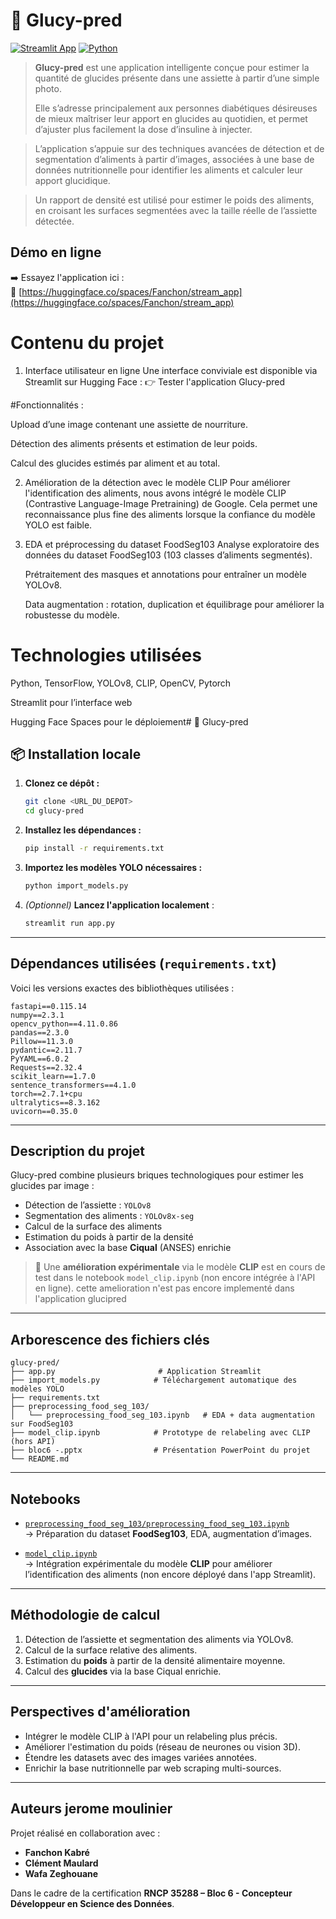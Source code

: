 # 🥗 Glucy-pred

[![Streamlit App](https://img.shields.io/badge/Demo-Streamlit-green?logo=streamlit)](https://huggingface.co/spaces/Fanchon/stream_app)
[![Python](https://img.shields.io/badge/Python-3.10+-blue?logo=python)](https://www.python.org/)

> **Glucy-pred** est une application intelligente conçue pour estimer la quantité de glucides présente dans une assiette à partir d’une simple photo.
>
> Elle s’adresse principalement aux personnes diabétiques désireuses de mieux maîtriser leur apport en glucides au quotidien, et permet d’ajuster plus facilement la dose d’insuline à injecter.

>L’application s’appuie sur des techniques avancées de détection et de segmentation d’aliments à partir d’images, associées à une base de données nutritionnelle pour identifier les aliments et calculer leur apport glucidique.

>Un rapport de densité est utilisé pour estimer le poids des aliments, en croisant les surfaces segmentées avec la taille réelle de l’assiette détectée.
>
## Démo en ligne

➡️ Essayez l'application ici :  
🔗 [https://huggingface.co/spaces/Fanchon/stream_app](https://huggingface.co/spaces/Fanchon/stream_app)


# Contenu du projet
1. Interface utilisateur en ligne
Une interface conviviale est disponible via Streamlit sur Hugging Face :
👉 Tester l'application Glucy-pred

#Fonctionnalités :

Upload d’une image contenant une assiette de nourriture.

Détection des aliments présents et estimation de leur poids.

Calcul des glucides estimés par aliment et au total.

2. Amélioration de la détection avec le modèle CLIP
Pour améliorer l'identification des aliments, nous avons intégré le modèle CLIP (Contrastive Language-Image Pretraining) de Google.
Cela permet une reconnaissance plus fine des aliments lorsque la confiance du modèle YOLO est faible.

3. EDA et préprocessing du dataset FoodSeg103
Analyse exploratoire des données du dataset FoodSeg103 (103 classes d’aliments segmentés).

   Prétraitement des masques et annotations pour entraîner un modèle YOLOv8.

   Data augmentation : rotation, duplication et équilibrage pour améliorer la robustesse du modèle.

# Technologies utilisées
Python, TensorFlow, YOLOv8, CLIP, OpenCV, Pytorch

Streamlit pour l’interface web

Hugging Face Spaces pour le déploiement# 🥗 Glucy-pred
## 📦 Installation locale

1. **Clonez ce dépôt :**
   ```bash
   git clone <URL_DU_DEPOT>
   cd glucy-pred
   ```

2. **Installez les dépendances :**
   ```bash
   pip install -r requirements.txt
   ```

3. **Importez les modèles YOLO nécessaires :**
   ```bash
   python import_models.py
   ```

4. *(Optionnel)* **Lancez l'application localement** :
   ```bash
   streamlit run app.py
   ```

---

## Dépendances utilisées (`requirements.txt`)

Voici les versions exactes des bibliothèques utilisées :

```text
fastapi==0.115.14
numpy==2.3.1
opencv_python==4.11.0.86
pandas==2.3.0
Pillow==11.3.0
pydantic==2.11.7
PyYAML==6.0.2
Requests==2.32.4
scikit_learn==1.7.0
sentence_transformers==4.1.0
torch==2.7.1+cpu
ultralytics==8.3.162
uvicorn==0.35.0
```

---

## Description du projet

Glucy-pred combine plusieurs briques technologiques pour estimer les glucides par image :

-  Détection de l’assiette : `YOLOv8`
-  Segmentation des aliments : `YOLOv8x-seg`
-  Calcul de la surface des aliments
-  Estimation du poids à partir de la densité
-  Association avec la base **Ciqual** (ANSES) enrichie

> 🧪 Une **amélioration expérimentale** via le modèle **CLIP** est en cours de test dans le notebook `model_clip.ipynb` (non encore intégrée à l'API en ligne).
            cette amelioration n'est pas encore implementé dans l'application glucipred
---

##  Arborescence des fichiers clés

```
glucy-pred/
├── app.py                       # Application Streamlit
├── import_models.py            # Téléchargement automatique des modèles YOLO
├── requirements.txt
├── preprocessing_food_seg_103/
│   └── preprocessing_food_seg_103.ipynb   # EDA + data augmentation sur FoodSeg103
├── model_clip.ipynb            # Prototype de relabeling avec CLIP (hors API)
├── bloc6 -.pptx                # Présentation PowerPoint du projet
└── README.md
```

---

##  Notebooks 

- [`preprocessing_food_seg_103/preprocessing_food_seg_103.ipynb`](preprocessing_food_seg_103/preprocessing_food_seg_103.ipynb)  
  → Préparation du dataset **FoodSeg103**, EDA, augmentation d’images.

- [`model_clip.ipynb`](model_clip.ipynb)  
  → Intégration expérimentale du modèle **CLIP** pour améliorer l’identification des aliments (non encore déployé dans l'app Streamlit).

---

## Méthodologie de calcul

1. Détection de l’assiette et segmentation des aliments via YOLOv8.
2. Calcul de la surface relative des aliments.
3. Estimation du **poids** à partir de la densité alimentaire moyenne.
4. Calcul des **glucides** via la base Ciqual enrichie.

---

## Perspectives d'amélioration

-  Intégrer le modèle CLIP à l'API pour un relabeling plus précis.
-  Améliorer l'estimation du poids (réseau de neurones ou vision 3D).
-  Étendre les datasets avec des images variées annotées.
-  Enrichir la base nutritionnelle par web scraping multi-sources.

---


##  Auteurs jerome moulinier 

Projet réalisé en collaboration avec :

- **Fanchon Kabré**
- **Clément Maulard**
- **Wafa Zeghouane**

Dans le cadre de la certification **RNCP 35288 – Bloc 6 - Concepteur Développeur en Science des Données**.
